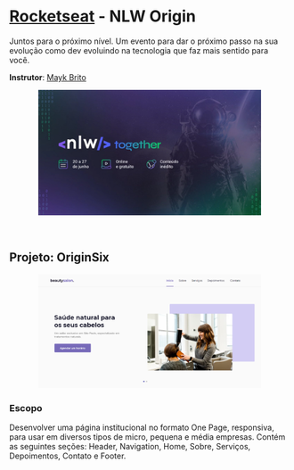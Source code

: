 # [Rocketseat](https://rocketseat.com.br/) - NLW Origin

Juntos para o próximo nível. Um evento para dar o próximo passo na sua evolução como dev evoluindo na tecnologia que faz mais sentido para você.

**Instrutor**: [Mayk Brito](https://github.com/maykbrito)

<p align="center">
  <img  width='400' src='https://github.com/eu-larissasouza/nlwValoriza/blob/main/src/img/nlw-edition.png?raw=true'>
</p>
<br>

## Projeto: OriginSix

<p align="center">
  <img width='400' src="assets/fotos/beauty_salon.png">
</p>

### Escopo

Desenvolver uma página institucional no formato One Page, responsiva, para usar em diversos tipos de micro, pequena e média empresas. Contém as seguintes seções: Header, Navigation, Home, Sobre, Serviços, Depoimentos, Contato e Footer.
